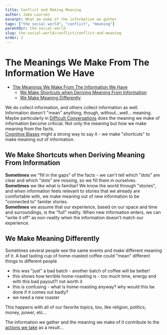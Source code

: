 ```yaml
---
title: Conflict and Making Meaning
author: Jake Laursen
excerpt: What we make of the information we gather
tags: ["the social world", "conflict", "meaning"]  
parentDir: the-social-world
slug: the-social-world/conflict/conflict-and-meaning
order: 2
---
```


# The Meanings We Make From The Information We Have
- [The Meanings We Make From The Information We Have](#the-meanings-we-make-from-the-information-we-have)
  - [We Make Shortcuts when Deriving Meaning From Information](#we-make-shortcuts-when-deriving-meaning-from-information)
  - [We Make Meaning Differently](#we-make-meaning-differently)

We do collect information, and others collect information as well.  
Information doesn't "mean" anything, though, without...well... meaning.  
Maybe particularly in [Difficult Conversations](https://www.amazon.com/Difficult-Conversations-Discuss-What-Matters/dp/0143118447/ref=sr_1_1?crid=3EGUXM56Q8K4K&keywords=difficult+conversations&qid=1675385481&sprefix=difficult+conversations%2Caps%2C99&sr=8-1) does the meaning we make of information become criticial. Not only the meaning but _how_ we make meaning from the facts.  
[Cognitive Biases](https://en.wikipedia.org/wiki/List_of_cognitive_biases) might a strong way to say it - we make "shortcuts" to make meaning out of information.  

## We Make Shortcuts when Deriving Meaning From Information
**Sometimes** we "fill in the gaps" of the facts - we can't tell which "dots" are clear and which "dots" are missing, so we fill them in ourselves.  
**Sometimes** we like what is familiar! We know the world through "stories", and when information feels relevant to stories that we already are comfortable with, we  make meaning out of new information to be "connected to" familar stories.  
**Sometimes** we assume that our experience, based on our space and time and surroundings, is the "full" reality. When new information enters, we can "write it off" as non-reality when the information doesn't match our experience.  

## We Make Meaning Differently
Sometimes several people see the same events and make different meaning of it. A bad tasting cup of home-roasted coffee could "mean" different things to different people
- this was "just" a bad batch - another batch of coffee will be better!
- this shows how terrible home-roasting is - too much time, energy and with this bad payout?! not worth it
- this is confusing - what is home-roasting anyway? why would this be done if it comes out badly?
- we need a new roaster

This happens with all of our favorite topics, too, like religion, politics, money, power, etc...  

The information we gather and the meaning we make of it contribute to the [actions we take](/the-social-world/conflict/conflict-and-action) as a result...